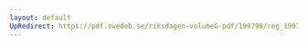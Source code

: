 ```yaml
---
layout: default
UpRedirect: https://pdf.swedeb.se/riksdagen-volumeG-pdf/199798/reg_199798/reg_199798_0296.pdf
---
```

